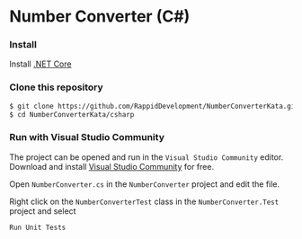 # Number Converter (C#)

### Install

Install [.NET Core](https://www.microsoft.com/net/core)

### Clone this repository
```bash
$ git clone https://github.com/RappidDevelopment/NumberConverterKata.git
$ cd NumberConverterKata/csharp
```

### Run with Visual Studio Community
The project can be opened and run in the `Visual Studio Community` editor. Download and install [Visual Studio Community](https://www.visualstudio.com/vs/community/) for free.

Open `NumberConverter.cs` in the `NumberConverter` project and edit the file.

Right click on the `NumberConverterTest` class in the `NumberConverter.Test` project and select
```
Run Unit Tests
``` 
